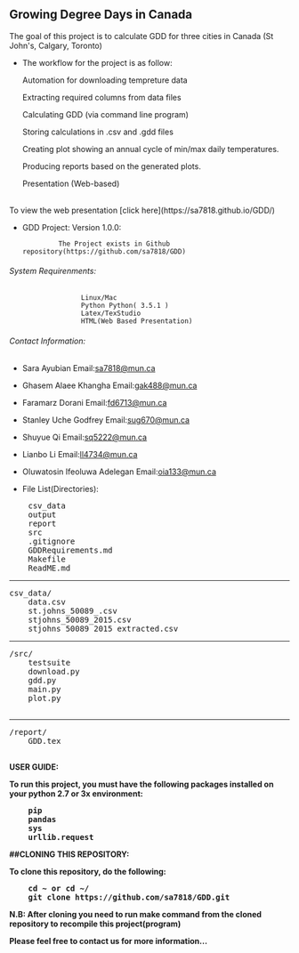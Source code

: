 ## Growing Degree Days in Canada

The goal of this project is to calculate GDD for three cities in Canada (St John's, Calgary, Toronto)
- The workflow for the project is as follow:

    Automation for downloading tempreture data

    Extracting required columns from data files

    Calculating GDD (via command line program)

    Storing calculations in .csv and .gdd files

    Creating plot showing an annual cycle of min/max daily temperatures.

    Producing reports based on the generated plots.

    Presentation (Web-based)

<br>
To view the web presentation [click here](https://sa7818.github.io/GDD/)
<br>


- GDD Project:
                     Version 1.0.0:

               The Project exists in Github repository(https://github.com/sa7818/GDD)
###### System Requirenments:
                      Linux/Mac
                      Python Python( 3.5.1 )
                      Latex/TexStudio
                      HTML(Web Based Presentation)

######  Contact Information:

- Sara Ayubian                   Email:sa7818@mun.ca
- Ghasem Alaee Khangha           Email:gak488@mun.ca
- Faramarz Dorani                Email:fd6713@mun.ca
- Stanley Uche Godfrey           Email:sug670@mun.ca
- Shuyue Qi                      Email:sq5222@mun.ca
- Lianbo Li                      Email:ll4734@mun.ca
- Oluwatosin Ifeoluwa Adelegan   Email:oia133@mun.ca

- File List(Directories):

<pre>
 	csv_data 
	output
	report 
	src 
	.gitignore 	
	GDDRequirements.md 	
	Makefile 
	ReadME.md
</pre>
---------
<pre>
csv_data/ 
	data.csv 
	st.johns_50089_.csv 
	stjohns_50089_2015.csv 
	stjohns_50089_2015_extracted.csv
</pre>
-----
<pre>
/src/
 	testsuite 
	download.py 
	gdd.py 	
	main.py 
	plot.py

</pre>
------
<pre>
/report/
 	GDD.tex
 </pre>

<b>USER GUIDE:<b>
<p> To run this project, you must have the following packages installed on your python 2.7 or 3x environment:
<pre>
	pip
	pandas
	sys
	urllib.request
</pre>
</p>

##CLONING THIS REPOSITORY:
<p> To clone this repository, do the following:
<pre>
	cd ~ or cd ~/<Workspace>
	git clone https://github.com/sa7818/GDD.git
</pre>
</p>
<p><b>N.B:</b> After cloning you need to run <b>make</b> command from the cloned repository to recompile this project(program)
</br>

<b> Please feel free to contact us for more information...
